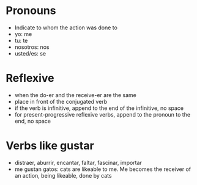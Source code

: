 # Pronouns
- Indicate to whom the action was done to
- yo: me
- tu: te
- nosotros: nos
- usted/es: se

# Reflexive
- when the do-er and the receive-er are the same
- place in front of the conjugated verb
- if the verb is infinitive, append to the end of the infinitive, no space
- for present-progressive reflexive verbs, append to the pronoun to the end, no space

# Verbs like gustar
- distraer, aburrir, encantar, faltar, fascinar, importar
- me gustan gatos: cats are likeable to me.  Me becomes the receiver of an action, being likeable, done by cats